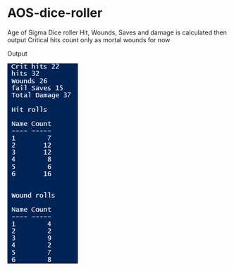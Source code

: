 # AOS-dice-roller

Age of Sigma Dice roller
Hit, Wounds, Saves and damage is calculated then output
Critical hits count only as mortal wounds for now

Output

![Dice_rolls](AOS_output.png)
